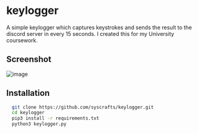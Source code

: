 # keylogger
A simple keylogger which captures keystrokes and sends the result to the discord server in every 15 seconds.
I created this for my University coursework.

## Screenshot
![image](https://github.com/syscrafts/keylogger/assets/98569839/98dd0bc7-fb22-47f7-a6a0-486ac75d66cb)

## Installation
```bash
  git clone https://github.com/syscrafts/keylogger.git
  cd keylogger
  pip3 install -r requirements.txt
  python3 keylogger.py
```
